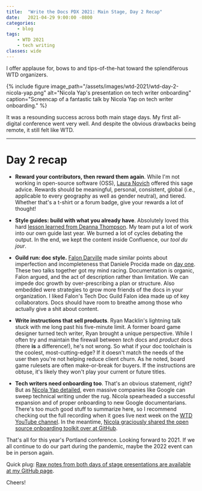 ```yaml
---
title:  "Write the Docs PDX 2021: Main Stage, Day 2 Recap"
date:   2021-04-29 9:00:00 -0800
categories:
    - blog
tags:
    - WTD 2021
    - tech writing
classes: wide
---
```


I offer applause for, bows to and tips-of-the-hat toward the splendiferous WTD organizers.

{% include figure image_path="/assets/images/wtd-2021/wtd-day-2-nicola-yap.png" alt="Nicola Yap's presentation on tech writer onboarding" caption="Screencap of a fantastic talk by Nicola Yap on tech writer onboarding." %}

<!--more-->

It was a resounding success across both main stage days. My first all-digital conference went very well. And despite the obvious drawbacks being remote, it still felt like WTD.

----

# Day 2 recap

- **Reward your contributors, then reward them again**. While I'm not working in open-source software (OSS), [Laura Novich](https://www.writethedocs.org/conf/portland/2021/speakers/#speaker-laura-novich) offered this sage advice. Rewards should be meaningful, personal, consistent, global (i.e., applicable to every geography as well as gender neutral), and tiered. Whether that's a t-shirt or a forum badge, give your rewards a lot of thought!

- **Style guides: build with what you already have**. Absolutely loved this hard [lesson learned from Deanna Thompson](https://www.writethedocs.org/conf/portland/2021/speakers/#speaker-deanna-thompson). My team put a lot of work into our own guide last year. We burned a lot of cycles debating the output. In the end, we kept the content inside Confluence, our *tool du jour*.

- **Guild run: doc style.** [Falon Darville](https://www.writethedocs.org/conf/portland/2021/speakers/#speaker-falon-darville) made similar points about imperfection and incompleteness that Daniele Procida made on [day one](https://aaronthayer.net/blog/wtd-2021-day-1-recap/). These two talks together got my mind racing. Documentation is organic, Falon argued, and the act of description rather than limitation. We can impede doc growth by over-prescribing a plan or structure. Also embedded were strategies to grow more friends of the docs in your organization. I liked Falon's Tech Doc Guild Falon idea made up of key collaborators. Docs should have room to breathe among those who actually give a shit about content.

- **Write instructions that sell products**. Ryan Macklin's lightning talk stuck with me long past his five-minute limit. A former board game designer turned tech writer, Ryan brought a unique perspective. While I often try and maintain the firewall between *tech* docs and *product* docs (there **is** a difference!), he's not wrong. So what if your doc toolchain is the coolest, most-cutting-edge? If it doesn't match the needs of the user then you're not helping reduce client churn. As he noted, board game rulesets are often make-or-break for buyers. If the instructions are obtuse, it's likely they won't play your current or future titles.

- **Tech writers need onboarding too**. That's an obvious statement, right? But as [Nicola Yap detailed](https://www.writethedocs.org/conf/portland/2021/speakers/#speaker-nicola-yap), even massive companies like Google can sweep technical writing under the rug. Nicola spearheaded a successful expansion and of proper onboarding to new Google documentarians. There's too much good stuff to summarize here, so I recommend checking out the full recording when it goes live next week on the [WTD YouTube channel](https://www.youtube.com/channel/UCr019846MitZUEhc6apDdcQ). In the meantime, [Nicola graciously shared the open source onboarding toolkit over at GitHub](https://github.com/google/opendocs/tree/main/onboarding).

That's all for this year's Portland conference. Looking forward to 2021. If we all continue to do our part during the pandemic, maybe the 2022 event can be in person again.

Quick plug: [Raw notes from both days of stage presentations are available at my GitHub page](https://github.com/a-thay/WTD-2021).

Cheers!
